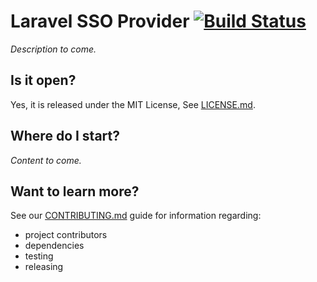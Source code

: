 
# Laravel SSO Provider [![Build Status](https://travis-ci.org/dbtedman/laravel-sso-provider.svg?branch=master)](https://travis-ci.org/dbtedman/laravel-sso-provider)

*Description to come.*

## Is it open?

Yes, it is released under the MIT License, See [LICENSE.md](LICENSE.md).

## Where do I start?

*Content to come.*

## Want to learn more?

See our [CONTRIBUTING.md](CONTRIBUTING.md) guide for information regarding:

* project contributors
* dependencies
* testing
* releasing
